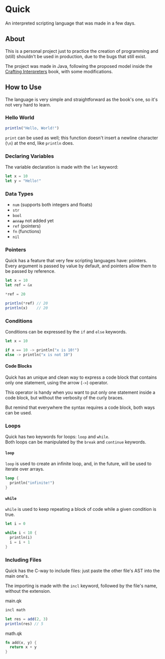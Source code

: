 # Quick

An interpreted scripting language that was made in a few days.

## About

This is a personal project just to practice the creation of programming and (still) shouldn't be used in production, due to the bugs that still exist.

The project was made in Java, following the proposed model inside the [Crafting Interpreters](https://craftinginterpreters.com/) book, with some modifications.

## How to Use

The language is very simple and straightforward as the book's one, so it's not very hard to learn.

### Hello World

```js
println("Hello, World!")
```
`print` can be used as well; this function doesn't insert a newline character (`\n`) at the end, like `println` does.

### Declaring Variables

The variable declaration is made with the `let` keyword:
```js
let x = 10
let y = "Hello!"
```

### Data Types

- `num` (supports both integers and floats)
- `str`
- `bool`
- ~~`array`~~ not added yet
- `ref` (pointers)
- `fn` (functions)
- `nil`

### Pointers

Quick has a feature that very few scripting languages have: pointers. <br>
Every argument is passed by value by default, and pointers allow them to be passed by reference.

```js
let x = 10
let ref = &x

*ref = 20

println(*ref) // 20
println(x)    // 20
```

### Conditions

Conditions can be expressed by the `if` and `else` keywords.

```rs
let x = 10

if x == 10 -> println("x is 10!")
else -> println("x is not 10")
```

#### Code Blocks

Quick has an unique and clean way to express a code block that contains only one statement, using the arrow (`->`) operator.

This operator is handy when you want to put only one statement inside a code block, but without the verbosity of the curly braces.

But remind that everywhere the syntax requires a code block, both ways can be used.

### Loops

Quick has two keywords for loops: `loop` and `while`. <br>
Both loops can be manipulated by the `break` and `continue` keywords.

#### `loop`
`loop` is used to create an infinite loop, and, in the future, will be used to iterate over arrays.

```rs
loop {
  println("infinite!")
}
```

#### `while`
`while` is used to keep repeating a block of code while a given condition is true.

```rs
let i = 0

while i < 10 {
  println(i)
  i = i + 1
}
```

### Including Files

Quick has the C-way to include files: just paste the other file's AST into the main one's.

The importing is made with the `incl` keyword, followed by the file's name, without the extension.

main.qk
```js
incl math

let res = add(2, 3)
println(res) // 5
```

math.qk
```rs
fn add(x, y) {
  return x + y
}
```
